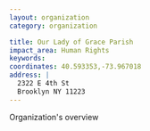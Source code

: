 ```yaml
---
layout: organization
category: organization

title: Our Lady of Grace Parish
impact_area: Human Rights
keywords: 
coordinates: 40.593353,-73.967018
address: |
  2322 E 4th St
  Brooklyn NY 11223
---
```

Organization's overview
